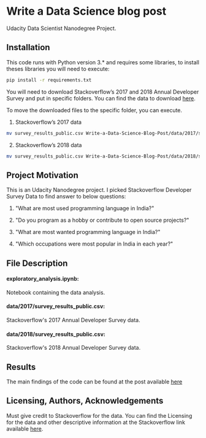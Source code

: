 # Write a Data Science blog post

Udacity Data Scientist Nanodegree Project.


## Installation

This code runs with Python version 3.* and requires some libraries, to install theses libraries you will need to execute:
```bash
pip install -r requirements.txt
```

You will need to download Stackoverflow’s 2017 and 2018 Annual Developer Survey and put in specific folders. You can find the data to download [here](https://insights.stackoverflow.com/survey).

To move the downloaded files to the specific folder, you can execute.

1. Stackoverflow’s 2017 data
```bash 
mv survey_results_public.csv Write-a-Data-Science-Blog-Post/data/2017/survey_results_public.csv 
```

2. Stackoverflow’s 2018 data
```bash 
mv survey_results_public.csv Write-a-Data-Science-Blog-Post/data/2018/survey_results_public.csv 
```

## Project Motivation

This is an Udacity Nanodegree project. I picked Stackoverflow Developer Survey Data to find answer to below questions:

1. "What are most used programming language in India?"

2. "Do you program as a hobby or contribute to open source projects?"

3. "What are most wanted programming language in India?"

4. "Which occupations were most popular in India in each year?"


## File Description

#### exploratory_analysis.ipynb: 
Notebook containing the data analysis.
#### data/2017/survey_results_public.csv: 
Stackoverflow's 2017 Annual Developer Survey data.
#### data/2018/survey_results_public.csv: 
Stackoverflow's 2018 Annual Developer Survey data.

## Results

The main findings of the code can be found at the post available [here](https://medium.com/p/82bfe33b85d0/edit)

## Licensing, Authors, Acknowledgements

Must give credit to Stackoverflow for the data. You can find the Licensing for the data and other descriptive information at the Stackoverflow link available [here](https://insights.stackoverflow.com/survey).